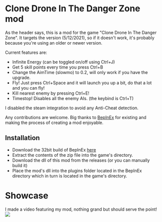 # Clone Drone In The Danger Zone mod

As the header says, this is a mod for the game "Clone Drone In The Danger Zone".
It targets the version (5/12/2021), so if it doesn't work, it's probably because you're using an older or newer version.

Current features are:
- Infinite Energy (can be toggled on/off using Ctrl+J)
- Get 5 skill points every time you press Ctrl+B
- Change the AimTime (slowmo) to 0.2, will only work if you have the upgrade.
- Fly! Just press Ctrl+Space and it will launch you up a bit, do that a lot and you can fly!
- Kill nearest enemy by pressing Ctrl+E!
- Timestop! Disables all the enemy AIs. (the keybind is Ctrl+T)

I disabled the steam integration to avoid any Anti-Cheat detection.

Any contributions are welcome.
Big thanks to [BepInEx](https://docs.bepinex.dev/index.html) for existing and making the process of creating a mod enjoyable.

## Installation

- Download the 32bit build of BepInEx [here](https://github.com/BepInEx/BepInEx/releases/download/v5.4.19/BepInEx_x86_5.4.19.0.zip)
- Extract the contents of the zip file into the game's directory.
- Download the dll of this mod from the releases (or you can manually build it)
- Place the mod's dll into the plugins folder located in the BepInEx directory which in turn is located in the game's directory.

# Showcase
I made a video featuring my mod, nothing grand but should serve the point!
<a href="https://www.youtube.com/watch?v=12prqk-PbEU"><img src="https://i3.ytimg.com/vi/12prqk-PbEU/hqdefault.jpg"></a>